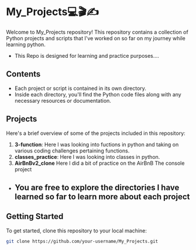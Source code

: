 # My_Projects💻🎬✍️

Welcome to My_Projects repository! This repository contains a collection of Python projects and scripts that I've worked on so far on my journey while learning python.

- This Repo is designed for learning and practice purposes....

## Contents

- Each project or script is contained in its own directory.
- Inside each directory, you'll find the Python code files along with any necessary resources or documentation.

## Projects

Here's a brief overview of some of the projects included in this repository:

1. **3-function**: Here l was looking into fuctions in python and taking on various coding challenges pertaining functions.
2. **classes_practice**: Here l was looking into classes in python.
3. **AirBnBv2_clone** Here l did a bit of practice on the AirBnB The console project

- ## You are free to explore the directories l have learned so far to learn more about each project

## Getting Started

To get started, clone this repository to your local machine:

```bash
git clone https://github.com/your-username/My_Projects.git
